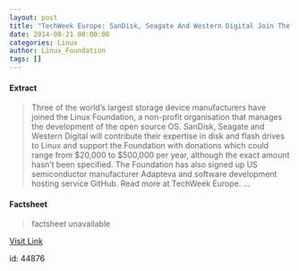 ```yaml
---
layout: post
title: "TechWeek Europe: SanDisk, Seagate And Western Digital Join The Linux Foundation"
date: 2014-08-21 00:00:00
categories: Linux
author: Linux_Foundation
tags: []
---
```



#### Extract
>Three of the world’s largest storage device manufacturers have joined&nbsp;the Linux Foundation, a non-profit organisation that manages the development of the open source OS. SanDisk, Seagate and Western Digital will contribute their expertise in disk and flash drives to&nbsp;Linux&nbsp;and support the Foundation with donations which could range from $20,000 to $500,000 per year, although the exact amount hasn’t been specified. The Foundation has also signed up US semiconductor manufacturer Adapteva and software development hosting service GitHub. Read more at TechWeek Europe.&nbsp;...

#### Factsheet
>factsheet unavailable

[Visit Link](http://www.linuxfoundation.org/news-media/news/2014/08/techweek-europe-sandisk-seagate-and-western-digital-join-linux-foundation)

id:   44876


